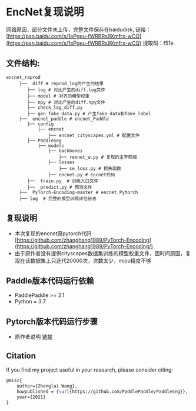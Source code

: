
# EncNet复现说明
网络原因，部分文件未上传，完整文件保存在baidudisk, 链接：[https://pan.baidu.com/s/1ePgeu-fWRBRs9Xmfrx-wCQ](https://pan.baidu.com/s/1ePgeu-fWRBRs9Xmfrx-wCQ)
提取码：f51e
## 文件结构:
```
encnet_reprod
     ├──  diff # reprod_log的产生的结果
        ├── log # 对比产生的diff.log文件
        ├── model # 对齐的模型权重
        ├── npy # 对比产生的diff.npy文件
        ├── check_log_diff.py
        ├── gen_fake_data.py # 产生fake_data和fake_label
     ├──  encnet_paddle # encnet_Paddle
        ├── config
            ├── encnet
                ├── encnet_cityscapes.yml # 配置文件
        ├── Paddleseg
            ├── models
                ├── backbones
                    ├── resnet_w.py # 复现的主干网络
                ├── losses
                    ├── se_loss.py # 损失函数
                ├── encnet.py # encnet代码
        ├──  train.py  # 训练入口文件
        ├──  predict.py # 预测文件
     ├──  PyTorch-Encoding-master # encnet_Pytorch
     ├── log  # 完整的模型训练评估日志

```

## 复现说明
* 本次复现的encnet原pytorch代码[https://github.com/zhanghang1989/PyTorch-Encoding](https://github.com/zhanghang1989/PyTorch-Encoding/)
* 由于原作者没有提供cityscapes数据集训练的模型权重文件，因时间原因，复现在该数据集上只迭代20000次，次数太少，miou精度不够


## Paddle版本代码运行依赖
* PaddlePaddle >= 2.1
* Python = 3.7

## Pytorch版本代码运行步骤
* 原作者说明 [链接](https://hangzhang.org/PyTorch-Encoding/notes/compile.html)


## Citation
If you find my project useful in your research, please consider citing:

```latex
@misc{
    author={Zhenglai Wang},
    howpublished = {\url{https://github.com/PaddlePaddle/PaddleSeg}},
    year={2021}
}
```
